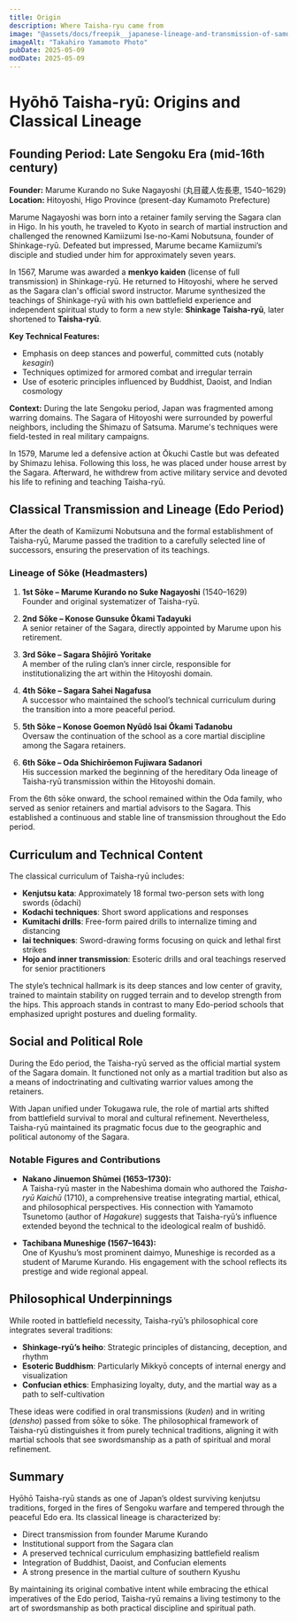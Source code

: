 ```yaml
---
title: Origin
description: Where Taisha-ryu came from
image: "@assets/docs/freepik__japanese-lineage-and-transmission-of-samurai-ryu-a__3776.jpeg"
imageAlt: "Takahiro Yamamoto Photo"
pubDate: 2025-05-09
modDate: 2025-05-09
---
```


# Hyōhō Taisha-ryū: Origins and Classical Lineage

## Founding Period: Late Sengoku Era (mid-16th century)

**Founder:** Marume Kurando no Suke Nagayoshi (丸目蔵人佐長恵, 1540–1629)  
**Location:** Hitoyoshi, Higo Province (present-day Kumamoto Prefecture)

Marume Nagayoshi was born into a retainer family serving the Sagara clan in Higo. In his youth, he traveled to Kyoto in search of martial instruction and challenged the renowned Kamiizumi Ise-no-Kami Nobutsuna, founder of Shinkage-ryū. Defeated but impressed, Marume became Kamiizumi’s disciple and studied under him for approximately seven years.

In 1567, Marume was awarded a **menkyo kaiden** (license of full transmission) in Shinkage-ryū. He returned to Hitoyoshi, where he served as the Sagara clan's official sword instructor. Marume synthesized the teachings of Shinkage-ryū with his own battlefield experience and independent spiritual study to form a new style: **Shinkage Taisha-ryū**, later shortened to **Taisha-ryū**.

**Key Technical Features:**
- Emphasis on deep stances and powerful, committed cuts (notably *kesagiri*)
- Techniques optimized for armored combat and irregular terrain
- Use of esoteric principles influenced by Buddhist, Daoist, and Indian cosmology

**Context:**
During the late Sengoku period, Japan was fragmented among warring domains. The Sagara of Hitoyoshi were surrounded by powerful neighbors, including the Shimazu of Satsuma. Marume's techniques were field-tested in real military campaigns.

In 1579, Marume led a defensive action at Ōkuchi Castle but was defeated by Shimazu Iehisa. Following this loss, he was placed under house arrest by the Sagara. Afterward, he withdrew from active military service and devoted his life to refining and teaching Taisha-ryū.

## Classical Transmission and Lineage (Edo Period)

After the death of Kamiizumi Nobutsuna and the formal establishment of Taisha-ryū, Marume passed the tradition to a carefully selected line of successors, ensuring the preservation of its teachings.

### Lineage of Sōke (Headmasters)

1. **1st Sōke – Marume Kurando no Suke Nagayoshi** (1540–1629)  
   Founder and original systematizer of Taisha-ryū.

2. **2nd Sōke – Konose Gunsuke Ōkami Tadayuki**  
   A senior retainer of the Sagara, directly appointed by Marume upon his retirement.

3. **3rd Sōke – Sagara Shōjirō Yoritake**  
   A member of the ruling clan’s inner circle, responsible for institutionalizing the art within the Hitoyoshi domain.

4. **4th Sōke – Sagara Sahei Nagafusa**  
   A successor who maintained the school’s technical curriculum during the transition into a more peaceful period.

5. **5th Sōke – Konose Goemon Nyūdō Isai Ōkami Tadanobu**  
   Oversaw the continuation of the school as a core martial discipline among the Sagara retainers.

6. **6th Sōke – Oda Shichirōemon Fujiwara Sadanori**  
   His succession marked the beginning of the hereditary Oda lineage of Taisha-ryū transmission within the Hitoyoshi domain.

From the 6th sōke onward, the school remained within the Oda family, who served as senior retainers and martial advisors to the Sagara. This established a continuous and stable line of transmission throughout the Edo period.

## Curriculum and Technical Content

The classical curriculum of Taisha-ryū includes:

- **Kenjutsu kata**: Approximately 18 formal two-person sets with long swords (ōdachi)
- **Kodachi techniques**: Short sword applications and responses
- **Kumitachi drills**: Free-form paired drills to internalize timing and distancing
- **Iai techniques**: Sword-drawing forms focusing on quick and lethal first strikes
- **Hojo and inner transmission**: Esoteric drills and oral teachings reserved for senior practitioners

The style’s technical hallmark is its deep stances and low center of gravity, trained to maintain stability on rugged terrain and to develop strength from the hips. This approach stands in contrast to many Edo-period schools that emphasized upright postures and dueling formality.

## Social and Political Role

During the Edo period, the Taisha-ryū served as the official martial system of the Sagara domain. It functioned not only as a martial tradition but also as a means of indoctrinating and cultivating warrior values among the retainers.

With Japan unified under Tokugawa rule, the role of martial arts shifted from battlefield survival to moral and cultural refinement. Nevertheless, Taisha-ryū maintained its pragmatic focus due to the geographic and political autonomy of the Sagara.

### Notable Figures and Contributions

- **Nakano Jinuemon Shūmei (1653–1730):**  
  A Taisha-ryū master in the Nabeshima domain who authored the *Taisha-ryū Kaichū* (1710), a comprehensive treatise integrating martial, ethical, and philosophical perspectives. His connection with Yamamoto Tsunetomo (author of *Hagakure*) suggests that Taisha-ryū’s influence extended beyond the technical to the ideological realm of bushidō.

- **Tachibana Muneshige (1567–1643):**  
  One of Kyushu’s most prominent daimyo, Muneshige is recorded as a student of Marume Kurando. His engagement with the school reflects its prestige and wide regional appeal.

## Philosophical Underpinnings

While rooted in battlefield necessity, Taisha-ryū’s philosophical core integrates several traditions:

- **Shinkage-ryū’s heiho**: Strategic principles of distancing, deception, and rhythm
- **Esoteric Buddhism**: Particularly Mikkyō concepts of internal energy and visualization
- **Confucian ethics**: Emphasizing loyalty, duty, and the martial way as a path to self-cultivation

These ideas were codified in oral transmissions (*kuden*) and in writing (*densho*) passed from sōke to sōke. The philosophical framework of Taisha-ryū distinguishes it from purely technical traditions, aligning it with martial schools that see swordsmanship as a path of spiritual and moral refinement.

## Summary

Hyōhō Taisha-ryū stands as one of Japan’s oldest surviving kenjutsu traditions, forged in the fires of Sengoku warfare and tempered through the peaceful Edo era. Its classical lineage is characterized by:

- Direct transmission from founder Marume Kurando
- Institutional support from the Sagara clan
- A preserved technical curriculum emphasizing battlefield realism
- Integration of Buddhist, Daoist, and Confucian elements
- A strong presence in the martial culture of southern Kyushu

By maintaining its original combative intent while embracing the ethical imperatives of the Edo period, Taisha-ryū remains a living testimony to the art of swordsmanship as both practical discipline and spiritual path.
